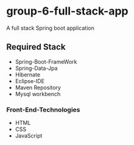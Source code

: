 # group-6-full-stack-app
A full stack Spring boot application

## Required Stack
* Spring-Boot-FrameWork
* Spring-Data-Jpa
* Hibernate
* Eclipse-IDE
* Maven Repository
* Mysql workbench
### Front-End-Technologies
* HTML
* CSS
* JavaScript
